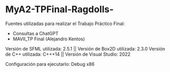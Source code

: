 # MyA2-TPFinal-Ragdolls-

Fuentes utilizadas para realizar el Trabajo Práctico Final:

- Consultas a ChatGPT
- MAVII_TP Final (Alejandro Kentos)

Versión de SFML utilizada: 2.5.1 || Versión de Box2D utilizada: 2.3.0
Versión de C++ utilizada: C+++14 || Versión de Visual Studio: 2022

Configuración para ejecutarlo: Debug x86
